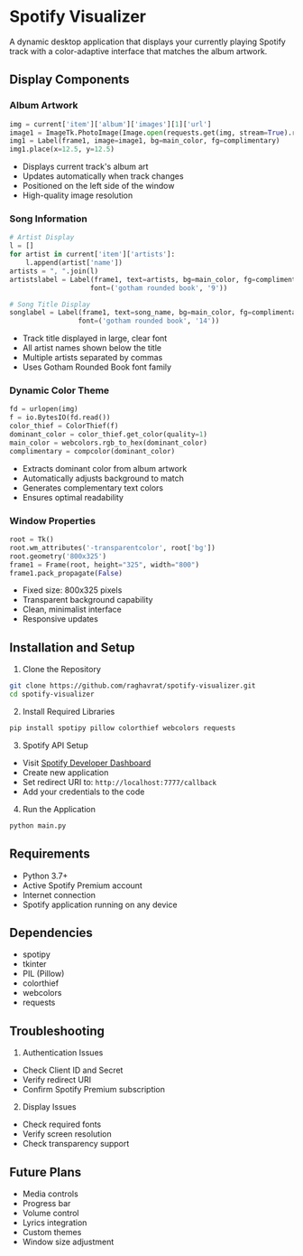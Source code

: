 # Spotify Visualizer

A dynamic desktop application that displays your currently playing Spotify track with a color-adaptive interface that matches the album artwork.

## Display Components

### Album Artwork
```python
img = current['item']['album']['images'][1]['url']
image1 = ImageTk.PhotoImage(Image.open(requests.get(img, stream=True).raw))
img1 = Label(frame1, image=image1, bg=main_color, fg=complimentary)
img1.place(x=12.5, y=12.5)
```
- Displays current track's album art
- Updates automatically when track changes
- Positioned on the left side of the window
- High-quality image resolution

### Song Information
```python
# Artist Display
l = []
for artist in current['item']['artists']:
    l.append(artist['name'])
artists = ", ".join(l)
artistslabel = Label(frame1, text=artists, bg=main_color, fg=complimentary, 
                    font=('gotham rounded book', '9'))

# Song Title Display
songlabel = Label(frame1, text=song_name, bg=main_color, fg=complimentary, 
                 font=('gotham rounded book', '14'))
```
- Track title displayed in large, clear font
- All artist names shown below the title
- Multiple artists separated by commas
- Uses Gotham Rounded Book font family

### Dynamic Color Theme
```python
fd = urlopen(img)
f = io.BytesIO(fd.read())
color_thief = ColorThief(f)
dominant_color = color_thief.get_color(quality=1)
main_color = webcolors.rgb_to_hex(dominant_color)
complimentary = compcolor(dominant_color)
```
- Extracts dominant color from album artwork
- Automatically adjusts background to match
- Generates complementary text colors
- Ensures optimal readability

### Window Properties
```python
root = Tk()
root.wm_attributes('-transparentcolor', root['bg'])
root.geometry('800x325')
frame1 = Frame(root, height="325", width="800")
frame1.pack_propagate(False)
```
- Fixed size: 800x325 pixels
- Transparent background capability
- Clean, minimalist interface
- Responsive updates

## Installation and Setup

1. Clone the Repository
```bash
git clone https://github.com/raghavrat/spotify-visualizer.git
cd spotify-visualizer
```

2. Install Required Libraries
```bash
pip install spotipy pillow colorthief webcolors requests
```

3. Spotify API Setup
- Visit [Spotify Developer Dashboard](https://developer.spotify.com/dashboard)
- Create new application
- Set redirect URI to: `http://localhost:7777/callback`
- Add your credentials to the code

4. Run the Application
```bash
python main.py
```

## Requirements

- Python 3.7+
- Active Spotify Premium account
- Internet connection
- Spotify application running on any device

## Dependencies

- spotipy
- tkinter
- PIL (Pillow)
- colorthief
- webcolors
- requests

## Troubleshooting

1. Authentication Issues
- Check Client ID and Secret
- Verify redirect URI
- Confirm Spotify Premium subscription

2. Display Issues
- Check required fonts
- Verify screen resolution
- Check transparency support

## Future Plans

- Media controls
- Progress bar
- Volume control
- Lyrics integration
- Custom themes
- Window size adjustment
